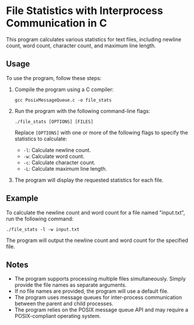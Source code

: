 # File Statistics with Interprocess Communication in C

This program calculates various statistics for text files, including newline count, word count, character count, and maximum line length.

## Usage

To use the program, follow these steps:

1. Compile the program using a C compiler:

   ```shell
   gcc PosixMessageQueue.c -o file_stats
   ```
   
2. Run the program with the following command-line flags:

   ```shell
   ./file_stats [OPTIONS] [FILES]
   ```
   
   Replace `[OPTIONS]` with one or more of the following flags to specify the statistics to calculate:

   - `-l`: Calculate newline count.
   - `-w`: Calculate word count.
   - `-c`: Calculate character count.
   - `-L`: Calculate maximum line length.
   
3. The program will display the requested statistics for each file.

## Example

To calculate the newline count and word count for a file named "input.txt", run the following command:

   ```shell
   ./file_stats -l -w input.txt
   ```

The program will output the newline count and word count for the specified file.

## Notes

- The program supports processing multiple files simultaneously. Simply provide the file names as separate arguments.
- If no file names are provided, the program will use a default file.
- The program uses message queues for inter-process communication between the parent and child processes.
- The program relies on the POSIX message queue API and may require a POSIX-compliant operating system.

